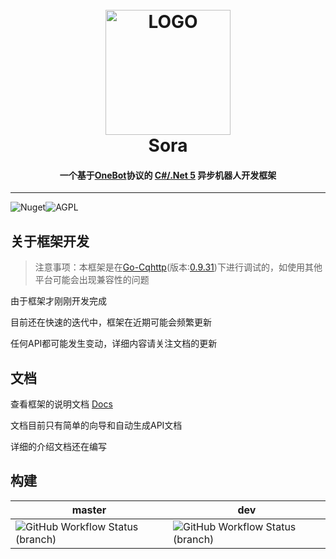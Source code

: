 <h1 align="center">
	<br>
	<img width="200" src="https://i.loli.net/2020/10/14/Q3NPTLuC4no16ye.png" alt="LOGO">
	<br>
	Sora
	<h4 align="center">
        一个基于<a href="https://github.com/howmanybots/onebot">OneBot</a>协议的 <a href="https://dotnet.microsoft.com/download/dotnet/5.0">C#/.Net 5</a> 异步机器人开发框架
	</h4>
</h1>

----

![Nuget](https://img.shields.io/nuget/v/Sora?style=for-the-badge&color=ff69b4)![AGPL](https://img.shields.io/github/license/CBGan/Sora?style=for-the-badge&color=blueviolet)

## 关于框架开发

> 注意事项：本框架是在[Go-Cqhttp](https://github.com/Mrs4s/go-cqhttp)(版本:[0.9.31](https://github.com/Mrs4s/go-cqhttp/releases/tag/v0.9.31))下进行调试的，如使用其他平台可能会出现兼容性的问题

由于框架才刚刚开发完成

目前还在快速的迭代中，框架在近期可能会频繁更新

任何API都可能发生变动，详细内容请关注文档的更新

## 文档

查看框架的说明文档 [Docs](https://sora-docs.yukari.one/)

文档目前只有简单的向导和自动生成API文档

详细的介绍文档还在编写

## 构建

| master                                                       | dev                                                          |
| ------------------------------------------------------------ | ------------------------------------------------------------ |
| ![GitHub Workflow Status (branch)](https://img.shields.io/github/workflow/status/Yukari316/Sora/.NET%20Core/master?style=for-the-badge) | ![GitHub Workflow Status (branch)](https://img.shields.io/github/workflow/status/Yukari316/Sora/.NET%20Core/dev?style=for-the-badge) |



